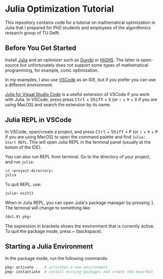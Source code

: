 # Julia Optimization Tutorial

This repository contains code for a tutorial on mathematical optimization in Julia that I prepared for PhD students and employees of the algorithmics research group of TU Delft.

## Before You Get Started

Install [Julia](https://julialang.org/downloads/) and an optimizer such as [Gurobi](https://www.gurobi.com/) or [HiGHS](https://highs.dev/). The latter is open-source but unfortunately does not support some types of mathematical programming, for example, conic optimization.

In my examples, I also use [VSCode](https://code.visualstudio.com/download) as an IDE, but if you prefer you can use a different environment.

[Julia for Visual Studio Code](https://www.julia-vscode.org) is a useful extension of VSCode if you work with Julia. In VSCode, press press <kbd>Ctrl</kbd> + <kbd>Shift</kbd> + <kbd>X</kbd> (or <kbd>⇧</kbd> + <kbd>⌘</kbd> + <kbd>X</kbd> if you are using MacOS) and search the extension by its name.

## Julia REPL in VSCode

In VSCode, open/create a project, and press <kbd>Ctrl</kbd> + <kbd>Shift</kbd> + <kbd>P</kbd> (or <kbd>⇧</kbd> + <kbd>⌘</kbd> + <kbd>P</kbd> if you are using MacOS) to open the command palette and find `Julia: Start REPL`. This will open Julia REPL in the terminal panel (usually at the botom of the IDE).

You can also run REPL from terminal. Go to the directory of your project, and run `julia`:

```bash
cd <project-directory>
julia
```

To quit REPL, use:


```bash
julia> exit()
```

When in Julia REPL, you can open Julia's package manager by pressing <kbd>]</kbd>. The terminal will change to something like:

```bash
(@v1.9) pkg>
```

The expression in brackets shows the environment that is currently active. To quit the package mode, press <kbd>←</kbd> (backspace).

## Starting a Julia Environment

In the package mode, run the following commands:

```julia
pkg> activate .   # activates a new environment 
pkg> instantiate  # install missing packages and create the manifest
```
